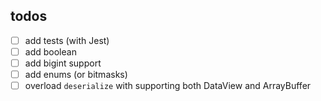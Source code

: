 ## todos

- [ ] add tests (with Jest)
- [ ] add boolean
- [ ] add bigint support
- [ ] add enums (or bitmasks)
- [ ] overload `deserialize` with supporting both DataView and ArrayBuffer
